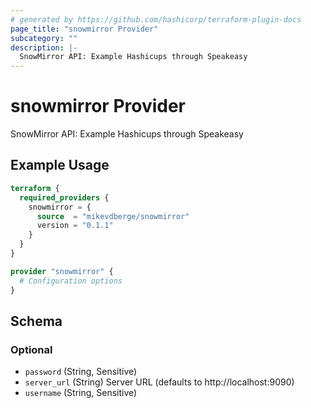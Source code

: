 ```yaml
---
# generated by https://github.com/hashicorp/terraform-plugin-docs
page_title: "snowmirror Provider"
subcategory: ""
description: |-
  SnowMirror API: Example Hashicups through Speakeasy
---
```


# snowmirror Provider

SnowMirror API: Example Hashicups through Speakeasy

## Example Usage

```terraform
terraform {
  required_providers {
    snowmirror = {
      source  = "mikevdberge/snowmirror"
      version = "0.1.1"
    }
  }
}

provider "snowmirror" {
  # Configuration options
}
```

<!-- schema generated by tfplugindocs -->
## Schema

### Optional

- `password` (String, Sensitive)
- `server_url` (String) Server URL (defaults to http://localhost:9090)
- `username` (String, Sensitive)
